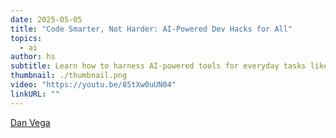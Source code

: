 ```yaml
---
date: 2025-05-05
title: "Code Smarter, Not Harder: AI-Powered Dev Hacks for All"
topics:
  - ai
author: hs
subtitle: Learn how to harness AI-powered tools for everyday tasks like code generation, documentation writing, and collaborative programming.
thumbnail: ./thumbnail.png
video: "https://youtu.be/85tXw0uUN04"
linkURL: ""
---
```


[Dan Vega](https://www.danvega.dev/)
